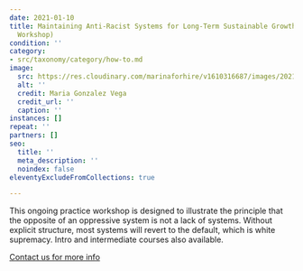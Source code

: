 ```yaml
---
date: 2021-01-10
title: Maintaining Anti-Racist Systems for Long-Term Sustainable Growth (Ongoing Practice
  Workshop)
condition: ''
category:
- src/taxonomy/category/how-to.md
image:
  src: https://res.cloudinary.com/marinaforhire/v1610316687/images/2021/01/Stuck_at_Home_-_Brainstorming_li66px.png
  alt: ''
  credit: Maria Gonzalez Vega
  credit_url: ''
  caption: ''
instances: []
repeat: ''
partners: []
seo:
  title: ''
  meta_description: ''
  noindex: false
eleventyExcludeFromCollections: true

---
```

This ongoing practice workshop is designed to illustrate the principle that the opposite of an oppressive system is not a lack of systems. Without explicit structure, most systems will revert to the default, which is white supremacy. Intro and intermediate courses also available.

[Contact us for more info](https://marinaforhire.com/contact/)